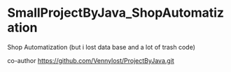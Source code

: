 # SmallProjectByJava_ShopAutomatization
Shop Automatization (but i lost data base and a lot of trash code)

co-author https://github.com/Vennylost/ProjectByJava.git

